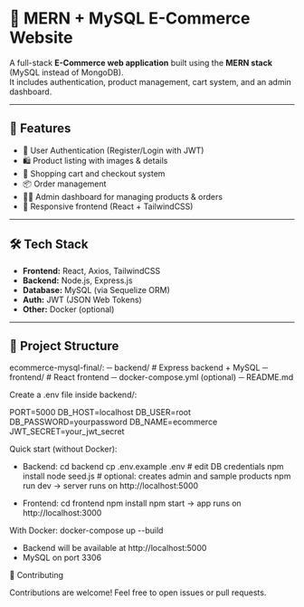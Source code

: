 # 🛒 MERN + MySQL E-Commerce Website

A full-stack **E-Commerce web application** built using the **MERN stack** (MySQL instead of MongoDB).  
It includes authentication, product management, cart system, and an admin dashboard.

---

## 🚀 Features
- 🔐 User Authentication (Register/Login with JWT)
- 🛍️ Product listing with images & details
- 🛒 Shopping cart and checkout system
- 📦 Order management
- 👨‍💼 Admin dashboard for managing products & orders
- 🎨 Responsive frontend (React + TailwindCSS)

---

## 🛠️ Tech Stack
- **Frontend:** React, Axios, TailwindCSS  
- **Backend:** Node.js, Express.js  
- **Database:** MySQL (via Sequelize ORM)  
- **Auth:** JWT (JSON Web Tokens)  
- **Other:** Docker (optional)

---

## 📂 Project Structure
ecommerce-mysql-final/:
─ backend/ # Express backend + MySQL
─ frontend/ # React frontend
─ docker-compose.yml (optional)
─ README.md


Create a .env file inside backend/:

PORT=5000
DB_HOST=localhost
DB_USER=root
DB_PASSWORD=yourpassword
DB_NAME=ecommerce
JWT_SECRET=your_jwt_secret


Quick start (without Docker):
- Backend:
  cd backend
  cp .env.example .env   # edit DB credentials
  npm install
  node seed.js           # optional: creates admin and sample products
  npm run dev
  -> server runs on http://localhost:5000

- Frontend:
  cd frontend
  npm install
  npm start
  -> app runs on http://localhost:3000

With Docker:
  docker-compose up --build
  - Backend will be available at http://localhost:5000
  - MySQL on port 3306




🤝 Contributing

Contributions are welcome! Feel free to open issues or pull requests.
